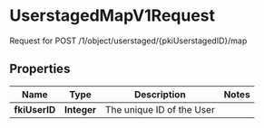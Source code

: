 

# UserstagedMapV1Request

Request for POST /1/object/userstaged/{pkiUserstagedID}/map

## Properties

| Name | Type | Description | Notes |
|------------ | ------------- | ------------- | -------------|
|**fkiUserID** | **Integer** | The unique ID of the User |  |



